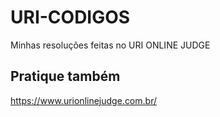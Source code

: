 # URI-CODIGOS 
Minhas resoluções feitas no URI ONLINE JUDGE 

## Pratique também 
https://www.urionlinejudge.com.br/
